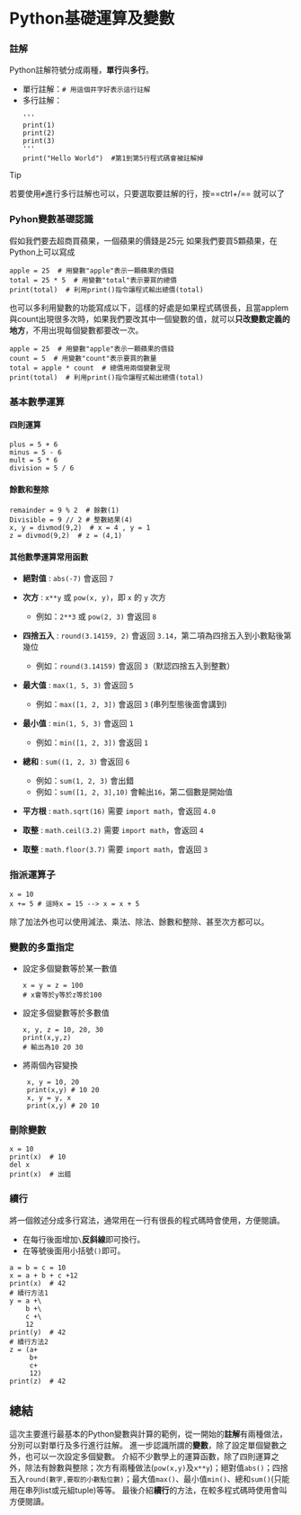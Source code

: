 # Python基礎運算及變數
### 註解
Python註解符號分成兩種，**單行**與**多行**。
* 單行註解：`# 用這個井字好表示這行註解`
* 多行註解：
    ```python=
    '''
    print(1)
    print(2)
    print(3)
    '''
    print("Hello World")  #第1到第5行程式碼會被註解掉
    ```
>[!Tip]
>若要使用`#`進行多行註解也可以，只要選取要註解的行，按==ctrl+/== 就可以了

### Pyhon變數基礎認識
假如我們要去超商買蘋果，一個蘋果的價錢是25元
如果我們要買5顆蘋果，在Python上可以寫成
```python=
apple = 25  # 用變數"apple"表示一顆蘋果的價錢
total = 25 * 5  # 用變數"total"表示要買的總價
print(total)  # 利用print()指令讓程式輸出總價(total)
```
也可以多利用變數的功能寫成以下，這樣的好處是如果程式碼很長，且當applem與count出現很多次時，如果我們要改其中一個變數的值，就可以**只改變數定義的地方**，不用出現每個變數都要改一次。
```python=
apple = 25  # 用變數"apple"表示一顆蘋果的價錢
count = 5  # 用變數"count"表示要買的數量
total = apple * count  # 總價用兩個變數呈現
print(total)  # 利用print()指令讓程式輸出總價(total)
```

### 基本數學運算
#### 四則運算
```python=
plus = 5 + 6
minus = 5 - 6
mult = 5 * 6
division = 5 / 6
```
#### 餘數和整除
```python=
remainder = 9 % 2  # 餘數(1)
Divisible = 9 // 2 # 整數結果(4)
x, y = divmod(9,2)  # x = 4 , y = 1
z = divmod(9,2)  # z = (4,1)
```
#### 其他數學運算常用函數
* **絕對值** : `abs(-7)` 會返回 `7`
* **次方** : `x**y` 或 `pow(x, y)`，即 `x` 的 `y` 次方
  - 例如：`2**3` 或 `pow(2, 3)` 會返回 `8`
* **四捨五入** : `round(3.14159, 2)` 會返回 `3.14`，第二項為四捨五入到小數點後第幾位
  - 例如：`round(3.14159)` 會返回 `3`（默認四捨五入到整數）
* **最大值** : `max(1, 5, 3)` 會返回 `5` 
  - 例如：`max([1, 2, 3])` 會返回 `3`  (串列型態後面會講到)
* **最小值** : `min(1, 5, 3)` 會返回 `1`
  - 例如：`min([1, 2, 3])` 會返回 `1`
* **總和** : `sum((1, 2, 3)` 會返回 `6`
  - 例如：`sum(1, 2, 3)` 會出錯
  - 例如：`sum([1, 2, 3],10)` 會輸出`16`，第二個數是開始值

* **平方根** : `math.sqrt(16)` 需要 `import math`，會返回 `4.0`
* **取整** : `math.ceil(3.2)` 需要 `import math`，會返回 `4`
* **取整** : `math.floor(3.7)` 需要 `import math`，會返回 `3`

### 指派運算子
```python=
x = 10
x += 5 # 這時x = 15 --> x = x + 5
```
除了加法外也可以使用減法、乘法、除法、餘數和整除、甚至次方都可以。

### 變數的多重指定
* 設定多個變數等於某一數值
    ```python=
    x = y = z = 100
    # x會等於y等於z等於100
    ```
* 設定多個變數等於多數值
    ```python=
    x, y, z = 10, 20, 30
    print(x,y,z)
    # 輸出為10 20 30
    ```
* 將兩個內容變換
   ```python=
    x, y = 10, 20
    print(x,y) # 10 20
    x, y = y, x
    print(x,y) # 20 10
    ```

### 刪除變數
```python=
x = 10
print(x)  # 10
del x
print(x)  # 出錯
```

### 續行
將一個敘述分成多行寫法，通常用在一行有很長的程式碼時會使用，方便閱讀。
* 在每行後面增加`\`**反斜線**即可換行。
* 在等號後面用小括號`()`即可。

```python=
a = b = c = 10
x = a + b + c +12
print(x)  # 42
# 續行方法1
y = a +\
    b +\
    c +\
    12
print(y)  # 42
# 續行方法2
z = (a+
     b+
     c+
     12)
print(z)  # 42
```

## 總結
這次主要進行最基本的Python變數與計算的範例，從一開始的**註解**有兩種做法，分別可以對單行及多行進行註解。
進一步認識所謂的**變數**，除了設定單個變數之外，也可以一次設定多個變數。
介紹不少數學上的運算函數，除了四則運算之外，除法有餘數與整除；次方有兩種做法(`pow(x,y)`及`x**y`)；絕對值`abs()`；四捨五入`round(數字,要取的小數點位數)`；最大值`max()`、最小值`min()`、總和`sum()`(只能用在串列list或元組tuple)等等。
最後介紹**續行**的方法，在較多程式碼時使用會叫方便閱讀。
